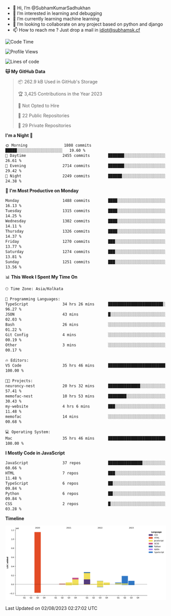 - 👋 Hi, I’m @SubhamKumarSadhukhan
- 👀 I’m interested in learning and debugging
- 🌱 I’m currently learning machine learning
- 💞️ I’m looking to collaborate on any project based on python and django
- 📫 How to reach me ?
      Just drop a mail in idiot@subhamsk.cf

<!---
SubhamKumarSadhukhan/SubhamKumarSadhukhan is a ✨ special ✨ repository because its `README.md` (this file) appears on your GitHub profile.
You can click the Preview link to take a look at your changes.
--->


<!--START_SECTION:waka-->
![Code Time](http://img.shields.io/badge/Code%20Time-1%2C402%20hrs%2016%20mins-blue)

![Profile Views](http://img.shields.io/badge/Profile%20Views-1-blue)

![Lines of code](https://img.shields.io/badge/From%20Hello%20World%20I%27ve%20Written-2.0%20million%20lines%20of%20code-blue)

**🐱 My GitHub Data** 

> 📦 262.9 kB Used in GitHub's Storage 
 > 
> 🏆 3,425 Contributions in the Year 2023
 > 
> 🚫 Not Opted to Hire
 > 
> 📜 22 Public Repositories 
 > 
> 🔑 29 Private Repositories 
 > 
**I'm a Night 🦉** 

```text
🌞 Morning                1808 commits        █████░░░░░░░░░░░░░░░░░░░░   19.60 % 
🌆 Daytime                2455 commits        ███████░░░░░░░░░░░░░░░░░░   26.61 % 
🌃 Evening                2714 commits        ███████░░░░░░░░░░░░░░░░░░   29.42 % 
🌙 Night                  2249 commits        ██████░░░░░░░░░░░░░░░░░░░   24.38 % 
```
📅 **I'm Most Productive on Monday** 

```text
Monday                   1488 commits        ████░░░░░░░░░░░░░░░░░░░░░   16.13 % 
Tuesday                  1315 commits        ████░░░░░░░░░░░░░░░░░░░░░   14.25 % 
Wednesday                1302 commits        ████░░░░░░░░░░░░░░░░░░░░░   14.11 % 
Thursday                 1326 commits        ████░░░░░░░░░░░░░░░░░░░░░   14.37 % 
Friday                   1270 commits        ███░░░░░░░░░░░░░░░░░░░░░░   13.77 % 
Saturday                 1274 commits        ███░░░░░░░░░░░░░░░░░░░░░░   13.81 % 
Sunday                   1251 commits        ███░░░░░░░░░░░░░░░░░░░░░░   13.56 % 
```


📊 **This Week I Spent My Time On** 

```text
🕑︎ Time Zone: Asia/Kolkata

💬 Programming Languages: 
TypeScript               34 hrs 26 mins      ████████████████████████░   96.27 % 
JSON                     43 mins             █░░░░░░░░░░░░░░░░░░░░░░░░   02.03 % 
Bash                     26 mins             ░░░░░░░░░░░░░░░░░░░░░░░░░   01.22 % 
Git Config               4 mins              ░░░░░░░░░░░░░░░░░░░░░░░░░   00.19 % 
Other                    3 mins              ░░░░░░░░░░░░░░░░░░░░░░░░░   00.17 % 

🔥 Editors: 
VS Code                  35 hrs 46 mins      █████████████████████████   100.00 % 

🐱‍💻 Projects: 
neuroncy-nest            20 hrs 32 mins      ██████████████░░░░░░░░░░░   57.41 % 
memofac-nest             10 hrs 53 mins      ████████░░░░░░░░░░░░░░░░░   30.43 % 
my-website               4 hrs 6 mins        ███░░░░░░░░░░░░░░░░░░░░░░   11.48 % 
memofac                  14 mins             ░░░░░░░░░░░░░░░░░░░░░░░░░   00.68 % 

💻 Operating System: 
Mac                      35 hrs 46 mins      █████████████████████████   100.00 % 
```

**I Mostly Code in JavaScript** 

```text
JavaScript               37 repos            ███████████████░░░░░░░░░░   60.66 % 
HTML                     7 repos             ███░░░░░░░░░░░░░░░░░░░░░░   11.48 % 
TypeScript               6 repos             ██░░░░░░░░░░░░░░░░░░░░░░░   09.84 % 
Python                   6 repos             ██░░░░░░░░░░░░░░░░░░░░░░░   09.84 % 
CSS                      2 repos             █░░░░░░░░░░░░░░░░░░░░░░░░   03.28 % 
```



**Timeline**

![Lines of Code chart](https://raw.githubusercontent.com/SubhamKumarSadhukhan/SubhamKumarSadhukhan/main/assets/bar_graph.png)


 Last Updated on 02/08/2023 02:27:02 UTC
<!--END_SECTION:waka-->
